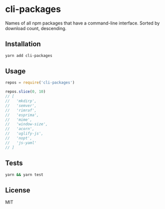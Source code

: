 # cli-packages

Names of all npm packages that have a command-line interface. Sorted by download count, descending.

## Installation

```sh
yarn add cli-packages
```

## Usage

```js
repos = require('cli-packages')

repos.slice(0, 10)
// [
//   'mkdirp',
//   'semver',
//   'rimraf',
//   'esprima',
//   'mime',
//   'window-size',
//   'acorn',
//   'uglify-js',
//   'nopt',
//   'js-yaml'
// ]
```

## Tests

```sh
yarn && yarn test
```

## License

MIT
